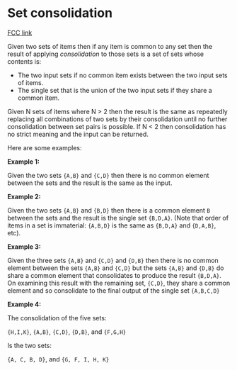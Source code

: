 # Set consolidation

[FCC link](https://www.freecodecamp.org/learn/coding-interview-prep/rosetta-code/set-consolidation)

Given two sets of items then if any item is common to any set then the result of
applying _consolidation_ to those sets is a set of sets whose contents is:

- The two input sets if no common item exists between the two input sets of
  items.
- The single set that is the union of the two input sets if they share a common
  item.

Given N sets of items where N > 2 then the result is the same as repeatedly
replacing all combinations of two sets by their consolidation until no further
consolidation between set pairs is possible. If N < 2 then consolidation has no
strict meaning and the input can be returned.

Here are some examples:

**Example 1:**

Given the two sets `{A,B}` and `{C,D}` then there is no common element between
the sets and the result is the same as the input.

**Example 2:**

Given the two sets `{A,B}` and `{B,D}` then there is a common element `B`
between the sets and the result is the single set `{B,D,A}`. (Note that order of
items in a set is immaterial: `{A,B,D}` is the same as `{B,D,A}` and `{D,A,B}`,
etc).

**Example 3:**

Given the three sets `{A,B}` and `{C,D}` and `{D,B}` then there is no common
element between the sets `{A,B}` and `{C,D}` but the sets `{A,B}` and `{D,B}` do
share a common element that consolidates to produce the result `{B,D,A}`. On
examining this result with the remaining set, `{C,D}`, they share a common
element and so consolidate to the final output of the single set `{A,B,C,D}`

**Example 4:**

The consolidation of the five sets:

`{H,I,K}`, `{A,B}`, `{C,D}`, `{D,B}`, and `{F,G,H}`

Is the two sets:

`{A, C, B, D}`, and `{G, F, I, H, K}`
